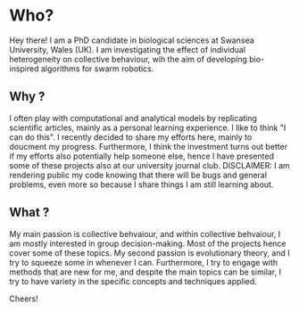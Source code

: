 # Who?
Hey there! I am a PhD candidate in biological sciences at Swansea University, Wales (UK). I am investigating the effect of individual heterogeneity on collective behaviour, wih the aim of developing bio-inspired algorithms for swarm robotics. 

## Why ?

I often play with computational and analytical models by replicating scientific articles, mainly as a personal learning experience. I like to think "I can do this". I recently decided to share my efforts here, mainly to doucment my progress. Furthermore, I think the investment turns out better if my efforts also potentially help someone else, hence I have presented some of these projects also at our university journal club. DISCLAIMER: I am rendering public my code knowing that there will be bugs and general problems, even more so because I share things I am still learning about.

## What ?

My main passion is collective behvaiour, and within collective behvaiour, I am mostly interested in group decision-making. Most of the projects hence cover some of these topics. My second passion is evolutionary theory, and I try to squeeze some in whenever I can. Furthermore, I try to engage with methods that are new for me, and despite the main topics can be similar, I try to have variety in the specific concepts and techniques applied. 

Cheers! 
